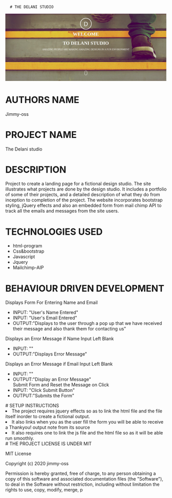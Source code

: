       # THE DELANI STUDIO 
![my screenshot](./screenshot/screen.jpg)
# AUTHORS NAME
Jimmy-oss
# PROJECT NAME
The Delani studio
# DESCRIPTION 
Project to create a landing page for a fictional design studio. 
The site illustrates what projects are done by the design studio.
It includes a portfolio of some of their projects, and a detailed description of what they do from inception to completion of the project.
The website incorporates bootstrap styling, jQuery effects and also an embedded form from mail chimp API to track all the emails and messages from the site users.
# TECHNOLOGIES USED
<ul>
 <li>html-program</li>
 <li>Css&bootstrap</li>
 <li>Javascript</li>
 <li>Jquery</li>
 <li>Mailchimp-AIP</li>
    </ul>
 
# BEHAVIOUR DRIVEN DEVELOPMENT
Displays Form For Entering Name and Email
    <ul>
  <li>INPUT: "User's Name Entered"</li>
  <li>INPUT: "User's Email Entered"</li>
  <li>OUTPUT:"Displays to the user through a pop up that we have received their message and also thank them for contacting us"</li>
        </ul>
   Displays an Error Message if Name Input Left Blank
      <ul>
  <li>INPUT: ""</li>
  <li>OUTPUT:"Displays Error Message"</li>
       </ul>
  Displays an Error Message if Email Input Left Blank
      <ul>
 <li>INPUT: ""</li>
 <li>OUTPUT:"Display an Error Message"</li>
  Submit Form and Reset the Message on Click
 <li>INPUT: "Click Submit Button"</li>
 <li>OUTPUT:"Submits the Form"</li>
        </ul>
 # SETUP INSTRUCTIONS
   <li>The project requires jquery effects so as to link the html file and the file itself inorder to create a fictional output.</li>
   <li>It also links when you as the user fill the form you will be able to receive a Thankyou! output note from its source</li>
   <li>It also requires one to link the js file and the html file so as it will be able run smoothly.</li>
 # THE PROJECT LICENSE IS UNDER MIT
 
 MIT License

Copyright (c) 2020 jimmy-oss

Permission is hereby granted, free of charge, to any person obtaining a copy
of this software and associated documentation files (the "Software"), to deal
in the Software without restriction, including without limitation the rights
to use, copy, modify, merge, p
